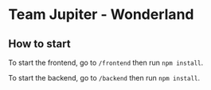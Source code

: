# Team Jupiter - Wonderland

## How to start
To start the frontend, go to `/frontend` then run `npm install`.

To start the backend, go to `/backend` then run `npm install`.
